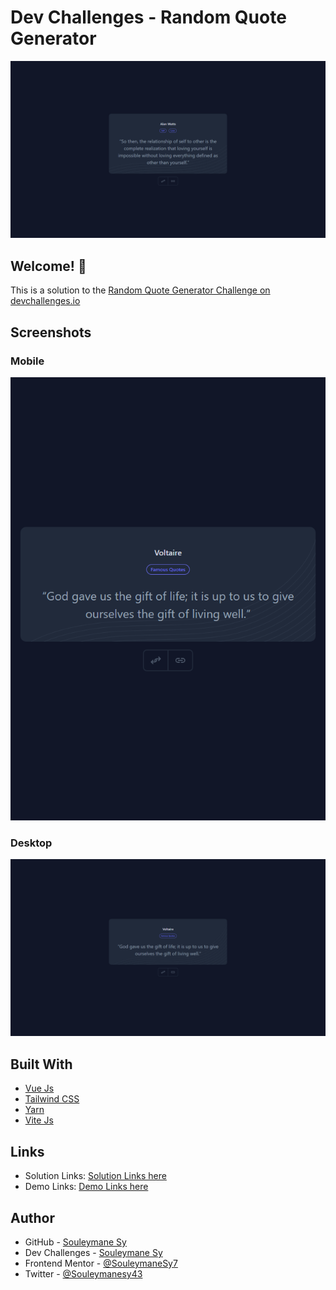 # Dev Challenges - Random Quote Generator

![Minimal Blog Card Preview](./preview/Preview.png)

## Welcome! 👋

This is a solution to the [Random Quote Generator Challenge on devchallenges.io](https://devchallenges.io/challenge/38)

## Screenshots

### Mobile

![Mobile Screenshot](./preview/Mobile.png)

### Desktop

![Desktop Screenshot](./preview/Desktop.png)

## Built With

- [Vue Js](https://vuejs.org)
- [Tailwind CSS](https://tailwindcss.com)
- [Yarn](https://yarnpkg.com)
- [Vite Js](https://vitejs.dev)

## Links

- Solution Links: [Solution Links here](https://devchallenges.io/solution/2355)
- Demo Links: [Demo Links here](https://dev-challenges-random-quote-generator-nine.vercel.app/)

## Author

- GitHub - [Souleymane Sy](https://github.com/SouleymaneSy7)
- Dev Challenges - [Souleymane Sy](https://devchallenges.io/profile/534cd213-3165-4c16-bdcf-058e1f468da0)
- Frontend Mentor - [@SouleymaneSy7](https://www.frontendmentor.io/profile/SouleymaneSy7)
- Twitter - [@Souleymanesy43](https://twitter.com/Souleymanesy43)
